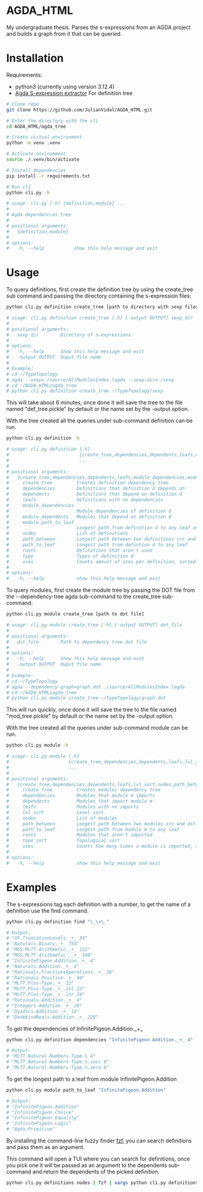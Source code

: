 # AGDA_HTML
My undergraduate thesis. Parses the s-expressions from an AGDA project and
builds a graph from it that can be queried.

# Installation

Requirements:
 - python3 (currently using version 3.12.4)
 - [Agda S-expression extractor](https://github.com/andrejbauer/agda/tree/master-sexp?tab=readme-ov-file) For definition tree

```bash
# Clone repo
git clone https://github.com/JulianVidal/AGDA_HTML.git

# Enter the directory with the cli
cd AGDA_HTML/agda_tree

# Create virtual environment
python -m venv .venv

# Activate environment
source ./.venv/bin/activate

# Install dependencies
pip install -r requirements.txt

# Run cli
python cli.py -h

# usage: cli.py [-h] {definition,module} ...
# 
# Agda dependencies tree
# 
# positional arguments:
#   {definition,module}
# 
# options:
#   -h, --help           show this help message and exit
```

# Usage

To query definitions, first create the definition tree by using the create_tree
sub command and passing the directory containing the s-expression files:
```bash
python cli.py definition create_tree [path to directory with sexp files]

# usage: cli.py definition create_tree [-h] [-output OUTPUT] sexp_dir
# 
# positional arguments:
#   sexp_dir        Directory of s-expressions
# 
# options:
#   -h, --help      show this help message and exit
#   -output OUTPUT  Ouput file name
# 
# Example:
# cd ~/TypeTopology
# agda --sexp=./source/AllModulesIndex.lagda --sexp-dir=./sexp
# cd ~/AGDA_HTML/agda_tree
# python cli.py definition create_tree ~/TypeTopology/sexp
```

This will take about 6 minutes, once done it will save the tree to the file
named "def_tree.pickle" by default or the name set by the -output option.

With the tree created all the queries under sub-command definition can be run.

```bash
python cli.py definition -h

# usage: cli.py definition [-h]
#                          {create_tree,dependencies,dependents,leafs,module_dependencies,module_dependents,module_path_to_leaf,nodes,path_between,path_to_leaf,roots,type,uses}
#                          ...
# 
# positional arguments:
#   {create_tree,dependencies,dependents,leafs,module_dependencies,module_dependents,module_path_to_leaf,nodes,path_between,path_to_leaf,roots,type,uses}
#     create_tree         Creates definition dependency tree
#     dependencies        Definitions that definition d depends on
#     dependents          Definitions that depend on definition d
#     leafs               Definitions with no dependencies
#     module_dependencies
#                         Module dependencies of definition d
#     module_dependents   Modules that depend on definition d
#     module_path_to_leaf
#                         Longest path from definition d to any leaf only counting modules
#     nodes               List of definitions
#     path_between        Longest path between two definitions src and dst
#     path_to_leaf        Longest path from defintion d to any leaf
#     roots               Definitions that aren't used
#     type                Types of definition d
#     uses                Counts amount of uses per definition, sorted in descending order
# 
# options:
#   -h, --help            show this help message and exit
```

To query modules, first create the module tree by passing the DOT file from the
--dependency-tree agda sub-command to the create_tree sub-command:
```bash
python cli.py module create_tree [path to dot file]

# usage: cli.py module create_tree [-h] [-output OUTPUT] dot_file
# 
# positional arguments:
#   dot_file        Path to dependency tree dot file
# 
# options:
#   -h, --help      show this help message and exit
#   -output OUTPUT  Ouput file name
#
# Example:
# cd ~/TypeTopology
# agda --dependency-graph=graph.dot ./source/AllModulesIndex.lagda 
# cd ~/AGDA_HTML/agda_tree
# python cli.py module create_tree ~/TypeTopology/graph.dot
```

This will run quickly, once done it will save the tree to the file
named "mod_tree.pickle" by default or the name set by the -output option.

With the tree created all the queries under sub-command module can be run.

```bash
python cli.py module -h

# usage: cli.py module [-h]
#                      {create_tree,dependencies,dependents,leafs,lvl_sort,nodes,path_between,path_to_leaf,roots,topo_sort,uses}
#                      ...
# 
# positional arguments:
#   {create_tree,dependencies,dependents,leafs,lvl_sort,nodes,path_between,path_to_leaf,roots,topo_sort,uses}
#     create_tree         Creates modules dependency tree
#     dependencies        Modules that module m imports
#     dependents          Modules that import module m
#     leafs               Modules with no imports
#     lvl_sort            Level sort
#     nodes               List of modules
#     path_between        Longest path between two modules src and dst
#     path_to_leaf        Longest path from module m to any leaf
#     roots               Modules that aren't imported
#     topo_sort           Topological sort
#     uses                Counts how many times a module is imported, sorted in descending order
# 
# options:
#   -h, --help            show this help message and exit
```

# Examples

The s-expressions tag each definition with a number, to get the name of a
definition use the find command.

```bash
python cli.py definition find "\_\+\_"

# Output:
# "UF.TruncationLevels._+_ 34"
# "Naturals.Binary._+_ 754"
# "MGS.MLTT.Arithmetic._+_ 122"
# "MGS.MLTT.Arithmetic'._+_ 140"
# "InfinitePigeon.Addition._+_ 4"
# "Naturals.Addition._+_ 4"
# "Rationals.FractionsOperations._+_ 28"
# "Rationals.Positive._+_ 44"
# "MLTT.Plus-Type._+_ 12"
# "MLTT.Plus-Type._+_.inl 22"
# "MLTT.Plus-Type._+_.inr 24"
# "Rationals.Addition._+_ 4"
# "Integers.Addition._+_ 20"
# "Dyadics.Addition._+_ 14"
# "DedekindReals.Addition._+_ 220"

```

To get the dependencies of InfinitePigeon.Addition.\_+\_
```bash
python cli.py definition dependencies "InfinitePigeon.Addition._+_ 4"

# Output:
# "MLTT.Natural-Numbers-Type.ℕ 4"
# "MLTT.Natural-Numbers-Type.ℕ.succ 8"
# "MLTT.Natural-Numbers-Type.ℕ.zero 6"
```

To get the longest path to a leaf from module InfinitePigeon.Addition
```bash
python cli.py module path_to_leaf "InfinitePigeon.Addition"

# Output:
# "InfinitePigeon.Addition"
# "InfinitePigeon.Choice"
# "InfinitePigeon.Equality"
# "InfinitePigeon.Logic"
# "Agda.Primitive"
```

By installing the command-line fuzzy finder [fzf](https://github.com/junegunn/fzf),
you can search definitions and pass them as an argument.

This command will open a TUI where you can search for definitions, once you
pick one it will be passed as an argument to the dependents sub-command and
return the dependents of the picked definition.
```bash
python cli.py definitions nodes | fzf | xargs python cli.py definitions dependents
```
